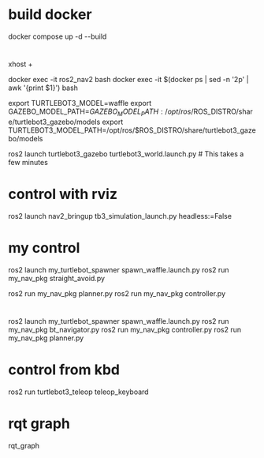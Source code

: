 
# build docker
docker compose up -d --build

# 
xhost +

docker exec -it ros2_nav2 bash
docker exec -it $(docker ps | sed -n '2p' | awk '{print $1}') bash

export TURTLEBOT3_MODEL=waffle
export GAZEBO_MODEL_PATH=$GAZEBO_MODEL_PATH:/opt/ros/$ROS_DISTRO/share/turtlebot3_gazebo/models
export TURTLEBOT3_MODEL_PATH=/opt/ros/$ROS_DISTRO/share/turtlebot3_gazebo/models

ros2 launch turtlebot3_gazebo turtlebot3_world.launch.py  # This takes a few minutes

# control with rviz 
ros2 launch nav2_bringup tb3_simulation_launch.py headless:=False


# my control
<!-- gazebo --verbose /usr/share/gazebo-11/worlds/empty.world -->
<!-- ros2 run my_turtlebot_spawner spawn_waffle -->
<!-- ros2 launch turtlebot3_gazebo turtlebot3_world.launch.py -->


ros2 launch my_turtlebot_spawner spawn_waffle.launch.py
ros2 run my_nav_pkg straight_avoid.py

ros2 run my_nav_pkg planner.py
ros2 run my_nav_pkg controller.py

#
ros2 launch my_turtlebot_spawner spawn_waffle.launch.py
ros2 run my_nav_pkg bt_navigator.py
ros2 run my_nav_pkg controller.py
ros2 run my_nav_pkg planner.py


# control from kbd
ros2 run turtlebot3_teleop teleop_keyboard

# rqt graph

rqt_graph

